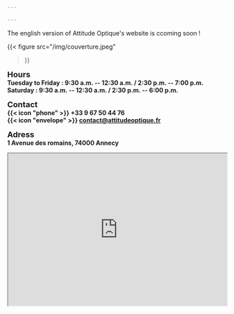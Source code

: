 ```yaml
---

---
```


The english version of Attitude Optique's website is ccoming soon !


{{< figure
    src="/img/couverture.jpeg"
>}}

<font size="4">**Hours**</font>  
**Tuesday to Friday : 9:30 a.m. -- 12:30 a.m. / 2:30 p.m. -- 7:00 p.m.**  
**Saturday : 9:30 a.m. -- 12:30 a.m. / 2:30 p.m. -- 6:00 p.m.**

<font size="4">**Contact**</font>  
**{{< icon "phone" >}} +33 9 67 50 44 76**  
**{{< icon "envelope" >}} contact@attitudeoptique.fr**

<font size="4">**Adress**</font>  
**1 Avenue des romains, 74000 Annecy**


<iframe src="https://www.google.com/maps/embed?pb=!1m14!1m8!1m3!1d2776.275925118986!2d6.1213774!3d45.9057929!3m2!1i1024!2i768!4f13.1!3m3!1m2!1s0x478b8ff6690b5491%3A0xb266dcb798cabf18!2sAttitude%20Optique!5e0!3m2!1sen!2sfr!4v1679266580237!5m2!1sen!2sfr" width="100%" height="350" style="display: block; margin: 0 auto;" allowfullscreen="" loading="lazy" referrerpolicy="no-referrer-when-downgrade"></iframe>





